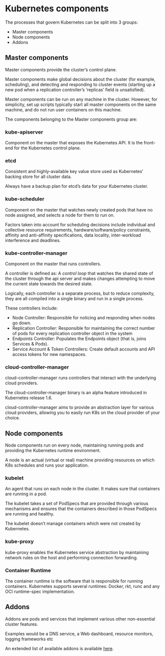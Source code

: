 # Kubernetes components

The processes that govern Kubernetes can be split into 3 groups:

- Master components
- Node components
- Addons

## Master components

Master components provide the cluster’s control plane.

Master components make global decisions about the cluster (for example, scheduling), and detecting and responding to cluster events (starting up a new pod when a replication controller’s ‘replicas’ field is unsatisfied).

Master components can be run on any machine in the cluster. However, for simplicity, set up scripts typically start all master components on the same machine, and do not run user containers on this machine.

The components belonging to the Master components group are:

### kube-apiserver

Component on the master that exposes the Kubernetes API. It is the front-end for the Kubernetes control plane.

### etcd

Consistent and highly-available key value store used as Kubernetes’ backing store for all cluster data.

Always have a backup plan for etcd’s data for your Kubernetes cluster.

### kube-scheduler

Component on the master that watches newly created pods that have no node assigned, and selects a node for them to run on.

Factors taken into account for scheduling decisions include individual and collective resource requirements, hardware/software/policy constraints, affinity and anti-affinity specifications, data locality, inter-workload interference and deadlines.

### kube-controller-manager

Component on the master that runs controllers.

A controller is defined as: A *control loop* that watches the shared state of the cluster through the api server and makes changes attempting to move the current state towards the desired state.

Logically, each controller is a separate process, but to reduce complexity, they are all compiled into a single binary and run in a single process.

These controllers include:

- Node Controller: Responsible for noticing and responding when nodes go down.
- Replication Controller: Responsible for maintaining the correct number of pods for every replication controller object in the system
- Endpoints Controller: Populates the Endpoints object (that is, joins Services & Pods).
- Service Account & Token Controllers: Create default accounts and API access tokens for new namespaces.

### cloud-controller-manager

cloud-controller-manager runs controllers that interact with the underlying cloud providers.

The cloud-controller-manager binary is an alpha feature introduced in Kubernetes release 1.6.

cloud-controller-manager aims to provide an abstraction layer for various cloud providers, allowing you to easily run K8s on the cloud provider of your choice.

## Node components

Node components run on every node, maintaining running pods and providing the Kubernetes runtime environment.

A node is an actual (virtual or real) machine providing resources on which K8s schedules and runs your application.

### kubelet

An agent that runs on each node in the cluster. It makes sure that containers are running in a pod.

The kubelet takes a set of PodSpecs that are provided through various mechanisms and ensures that the containers described in those PodSpecs are running and healthy.

The kubelet doesn’t manage containers which were not created by Kubernetes.

### kube-proxy

kube-proxy enables the Kubernetes service abstraction by maintaining network rules on the host and performing connection forwarding.

### Container Runtime

The container runtime is the software that is responsible for running containers. Kubernetes supports several runtimes: Docker, rkt, runc and any OCI runtime-spec implementation.

## Addons

Addons are pods and services that implement various other non-essential cluster features.

Examples would be a DNS service, a Web dashboard, resource monitors, logging frameworks etc

An extended list of available addons is available [here](https://kubernetes.io/docs/concepts/cluster-administration/addons/).